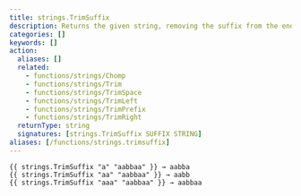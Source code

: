 ```yaml
---
title: strings.TrimSuffix
description: Returns the given string, removing the suffix from the end of the string.
categories: []
keywords: []
action:
  aliases: []
  related:
    - functions/strings/Chomp
    - functions/strings/Trim
    - functions/strings/TrimSpace
    - functions/strings/TrimLeft
    - functions/strings/TrimPrefix
    - functions/strings/TrimRight
  returnType: string
  signatures: [strings.TrimSuffix SUFFIX STRING]
aliases: [/functions/strings.trimsuffix]
---
```


```go-html-template
{{ strings.TrimSuffix "a" "aabbaa" }} → aabba
{{ strings.TrimSuffix "aa" "aabbaa" }} → aabb
{{ strings.TrimSuffix "aaa" "aabbaa" }} → aabbaa
```
